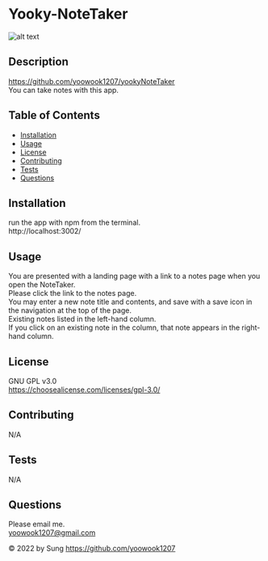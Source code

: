 
  # Yooky-NoteTaker

  ![alt text](https://img.shields.io/static/v1?label=LICENSE&message=GNU_GPL_v3.0&color=green)

  ## Description
  
  https://github.com/yoowook1207/yookyNoteTaker<br />
  You can take notes with this app.

  ## Table of Contents
  * [Installation](#installation)
  * [Usage](#usage)
  * [License](#license)
  * [Contributing](#contributing)
  * [Tests](#tests)
  * [Questions](#questions)
  
  ## Installation

  run the app with npm from the terminal.<br />
  http://localhost:3002/

  ## Usage
  You are presented with a landing page with a link to a notes page when you open the NoteTaker.<br />
  Please click the link to the notes page.<br /> You may enter a new note title and contents, and save with a save icon in the navigation at the top of the page.<br />
  Existing notes listed in the left-hand column.<br /> If you click on an existing note in the column, that note appears in the right-hand column.
  
  
  ## License
  GNU GPL v3.0
  <br />https://choosealicense.com/licenses/gpl-3.0/
  

  ## Contributing

  N/A

  ## Tests

  N/A

  ## Questions

  Please email me.<br />
  yoowook1207@gmail.com
  

  &copy; 2022 by Sung https://github.com/yoowook1207

